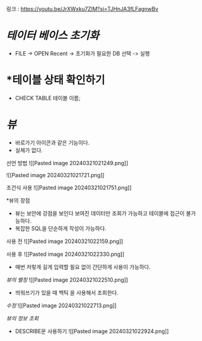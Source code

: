 링크 : https://youtu.be/JrXWxku7ZIM?si=TJHnJA3fLFagnwBv

# *테이터 베이스 초기화*
- FILE -> OPEN Recent -> 초기화가 필요한 DB 선택 -> 실행

# *테이블 상태 확인하기
- CHECK TABLE 테이블 이름;

# *뷰*
- 바로가기 아이콘과 같은 기능이다.
- 실체가 없다.

선언 방법
![[Pasted image 20240321021249.png]]

![[Pasted image 20240321021721.png]]

조건식 사용
![[Pasted image 20240321021751.png]]


*뷰의 장점
- 뷰는 보안에 강점을 보인다 보여진 데이터만 조회가 가능하고 테이블에 접근이 불가능하다. 
- 복잡한 SQL을 단순하게 작성이 가능하다.

사용 전
![[Pasted image 20240321022159.png]]

사용 후
![[Pasted image 20240321022330.png]]
- 매번 저렇게 길게 입력할 필요 없이 간단하게 사용이 가능하다.

*뷰의 별칭*
![[Pasted image 20240321022510.png]]
- 띄워쓰기가 있을  때 백틱 을 사용해서 조회한다.

*수정*
![[Pasted image 20240321022713.png]]

*뷰의 정보 조회*
- DESCRIBE문 사용하기
![[Pasted image 20240321022924.png]]


